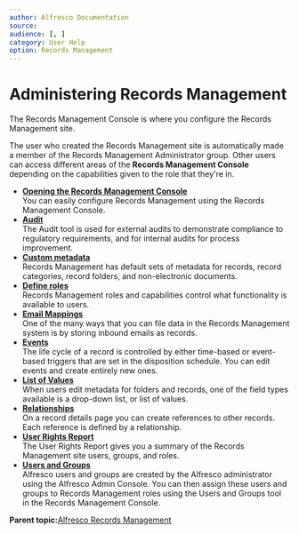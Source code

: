 ```yaml
---
author: Alfresco Documentation
source: 
audience: [, ]
category: User Help
option: Records Management
---
```


# Administering Records Management

The Records Management Console is where you configure the Records Management site.

The user who created the Records Management site is automatically made a member of the Records Management Administrator group. Other users can access different areas of the **Records Management Console** depending on the capabilities given to the role that they're in.

-   **[Opening the Records Management Console](../tasks/rm-console-access.md)**  
You can easily configure Records Management using the Records Management Console.
-   **[Audit](../concepts/rm-audit-intro.md)**  
The Audit tool is used for external audits to demonstrate compliance to regulatory requirements, and for internal audits for process improvement.
-   **[Custom metadata](../concepts/rm-custmeta-intro.md)**  
Records Management has default sets of metadata for records, record categories, record folders, and non-electronic documents.
-   **[Define roles](../concepts/rm-roles-intro.md)**  
Records Management roles and capabilities control what functionality is available to users.
-   **[Email Mappings](../concepts/rm-emailmap-intro.md)**  
One of the many ways that you can file data in the Records Management system is by storing inbound emails as records.
-   **[Events](../concepts/rm-events-intro.md)**  
The life cycle of a record is controlled by either time-based or event-based triggers that are set in the disposition schedule. You can edit events and create entirely new ones.
-   **[List of Values](../concepts/rm-lov-intro.md)**  
When users edit metadata for folders and records, one of the field types available is a drop-down list, or list of values.
-   **[Relationships](../concepts/rm-relationships-intro.md)**  
On a record details page you can create references to other records. Each reference is defined by a relationship.
-   **[User Rights Report](../tasks/rm-userrights-view.md)**  
The User Rights Report gives you a summary of the Records Management site users, groups, and roles.
-   **[Users and Groups](../concepts/rm-usergroups-intro.md)**  
Alfresco users and groups are created by the Alfresco administrator using the Alfresco Admin Console. You can then assign these users and groups to Records Management roles using the Users and Groups tool in the Records Management Console.

**Parent topic:**[Alfresco Records Management](../concepts/welcome-rm.md)


